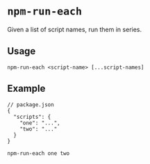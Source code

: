 # `npm-run-each`

Given a list of script names, run them in series.

## Usage

```
npm-run-each <script-name> [...script-names]
```

## Example

```jsonc
// package.json
{
  "scripts": {
    "one": "...",
    "two": "..."
  }
}
```

```
npm-run-each one two
```
